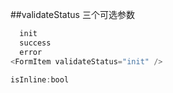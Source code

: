 ##validateStatus
三个可选参数
```javascript
  init
  success
  error
<FormItem validateStatus="init" />

isInline:bool
```